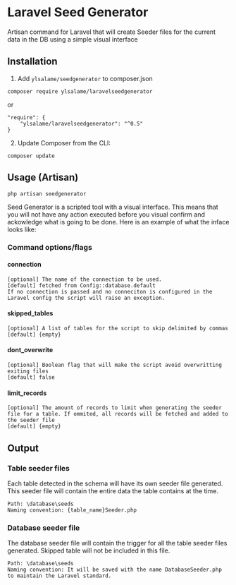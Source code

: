 # Laravel Seed Generator

Artisan command for Laravel that will create Seeder files for the current data in the DB using a simple visual interface

## Installation

1) Add `ylsalame/seedgenerator` to composer.json

```
composer require ylsalame/laravelseedgenerator
```

or

```
"require": {
	"ylsalame/laravelseedgenerator": "^0.5"
}
```

2) Update Composer from the CLI:

```
composer update
```

## Usage (Artisan)

```
php artisan seedgenerator
```
Seed Generator is a scripted tool with a visual interface. This means that you will not have any action executed before you visual confirm and ackowledge what is going to be done. Here is an example of what the inface looks like:

### Command options/flags

#### connection
	[optional] The name of the connection to be used. 
	[default] fetched from Config::database.default
	If no connection is passed and no conneciton is configured in the Laravel config the script will raise an exception.

#### skipped_tables
	[optional] A list of tables for the script to skip delimited by commas
	[default] {empty}

#### dont_overwrite
	[optional] Boolean flag that will make the script avoid overwritting exiting files
	[default] false

#### limit_records
	[optional] The amount of records to limit when generating the seeder file for a table. If ommited, all records will be fetched and added to the seeder file
	[default] {empty}

## Output

### Table seeder files

Each table detected in the schema will have its own seeder file generated. This seeder file will contain the entire data the table contains at the time.

	Path: \database\seeds
	Naming convention: {table_name}Seeder.php

### Database seeder file

The database seeder file will contain the trigger for all the table seeder files generated. Skipped table will not be included in this file.

	Path: \database\seeds
	Naming convention: It will be saved with the name DatabaseSeeder.php to maintain the Laravel standard.
